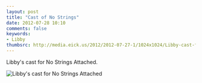 ```yaml
---
layout: post
title: "Cast of No Strings"
date: 2012-07-28 10:10
comments: false
keywords: 
- Libby
thumbsrc: http://media.eick.us/2012/2012-07-27-1/1024x1024/Libby-cast-from-no-string.jpg
---
```

Libby's cast for No Strings Attached.

![Libby's cast for No Strings Attached](http://media.eick.us/media/photographs/2012/2012-07-27-1/Libby-cast-from-no-string.jpg)

